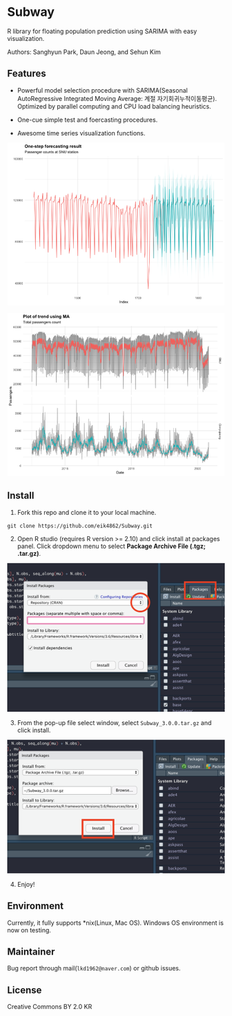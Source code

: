 # Subway
R library for floating population prediction using SARIMA with easy visualization.

Authors: Sanghyun Park, Daun Jeong, and Sehun Kim

## Features

* Powerful model selection procedure with SARIMA(Seasonal AutoRegressive Integrated Moving Average: 계절 자기회귀누적이동평균). Optimized by parallel computing and CPU load balancing heuristics.

* One-cue simple test and foercasting procedures.

* Awesome time series visualization functions.

![./Forecasting.png](./Forecasting.png)

![./Trend.png](./Trend.png)

## Install
1. Fork this repo and clone it to your local machine.

```{console}
git clone https://github.com/eik4862/Subway.git
```

2. Open R studio (requires R version >= 2.10) and click install at packages panel. Click dropdown menu to select **Package Archive File (.tgz; .tar.gz)**.

![./step1.png](./step1.png)

3. From the pop-up file select window, select `Subway_3.0.0.tar.gz` and click install.

![./step2.png](./step2.png)

4. Enjoy!

## Environment
Currently, it fully supports *nix(Linux, Mac OS). Windows OS environment is now on testing.

## Maintainer
Bug report through mail(`lkd1962@naver.com`) or github issues.

## License
Creative Commons BY 2.0 KR
